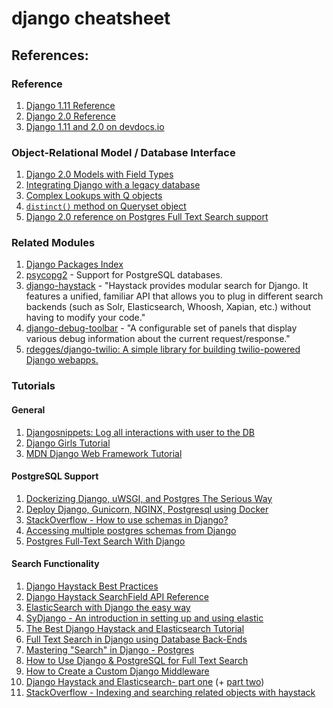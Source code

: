# django cheatsheet

## References:

### Reference

1. [Django 1.11 Reference](https://docs.djangoproject.com/en/1.11/contents/)
1. [Django 2.0 Reference](https://docs.djangoproject.com/en/2.0/contents/)
1. [Django 1.11 and 2.0 on devdocs.io](https://devdocs.io)

### Object-Relational Model / Database Interface

1. [Django 2.0 Models with Field Types](https://docs.djangoproject.com/en/2.0/topics/db/models/)
1. [Integrating Django with a legacy database](https://docs.djangoproject.com/en/1.11/howto/legacy-databases/)
1. [Complex Lookups with Q objects](https://docs.djangoproject.com/en/1.11/topics/db/queries/#complex-lookups-with-q-objects)
1. [`distinct()` method on Queryset object](https://docs.djangoproject.com/en/1.11/ref/models/querysets/#django.db.models.query.QuerySet.distinct)
1. [Django 2.0 reference on Postgres Full Text Search support](https://docs.djangoproject.com/en/2.0/ref/contrib/postgres/search/)

### Related Modules

1. [Django Packages Index](https://djangopackages.org/)
1. [psycopg2](http://initd.org/psycopg/) - Support for PostgreSQL databases.
1. [django-haystack](https://django-haystack.readthedocs.io/en/master/) - "Haystack provides modular search for Django. It features a unified, familiar API that allows you to plug in different search backends (such as Solr, Elasticsearch, Whoosh, Xapian, etc.) without having to modify your code."
1. [django-debug-toolbar](https://github.com/jazzband/django-debug-toolbar) - "A configurable set of panels that display various debug information about the current request/response."
1. [rdegges/django-twilio: A simple library for building twilio-powered Django webapps.](https://github.com/rdegges/django-twilio)


### Tutorials

#### General

1. [Djangosnippets: Log all interactions with user to the DB](https://djangosnippets.org/snippets/2325/)
1. [Django Girls Tutorial](https://tutorial.djangogirls.org/en/)
1. [MDN Django Web Framework Tutorial](https://developer.mozilla.org/en-US/docs/Learn/Server-side/Django)

#### PostgreSQL Support

1. [Dockerizing Django, uWSGI, and Postgres The Serious Way](http://www.eidel.io/2017/07/10/dockerizing-django-uwsgi-postgres/)
1. [Deploy Django, Gunicorn, NGINX, Postgresql using Docker](http://ruddra.com/2016/08/14/docker-django-nginx-postgres/index.html)
1. [StackOverflow - How to use schemas in Django?](http://django-tenant-schemas.readthedocs.io/en/latest/)
1. [Accessing multiple postgres schemas from Django](https://www.amvtek.com/blog/posts/2014/Jun/13/accessing-multiple-postgres-schemas-from-django/)
1. [Postgres Full-Text Search With Django](http://blog.lotech.org/postgres-full-text-search-with-django.html)

#### Search Functionality

1. [Django Haystack Best Practices](http://django-haystack.readthedocs.io/en/master/best_practices.html)
1. [Django Haystack SearchField API Reference](http://django-haystack.readthedocs.io/en/master/searchfield_api.html)
1. [ElasticSearch with Django the easy way](https://medium.freecodecamp.org/elasticsearch-with-django-the-easy-way-909375bc16cb?gi=e30b14494a45)
1. [SyDjango - An introduction in setting up and using elastic](http://stuartdines.com/blog/sydjango-an-introduction-in-setting-up-and-using-elastic/)
1. [The Best Django Haystack and Elasticsearch Tutorial](https://techstricks.com/django-haystack-and-elasticsearch-tutorial/)
1. [Full Text Search in Django using Database Back-Ends](https://www.machinalis.com/blog/full-text-search-on-django-with-database-back-ends/)
1. [Mastering "Search" in Django - Postgres](https://django.cowhite.com/blog/mastering-search-in-django-postgres/)
1. [How to Use Django & PostgreSQL for Full Text Search](https://gearheart.io/blog/how-to-use-django-postgresql-for-full-text-search/)
1. [How to Create a Custom Django Middleware](https://simpleisbetterthancomplex.com/tutorial/2016/07/18/how-to-create-a-custom-django-middleware.html)
1. [Django Haystack and Elasticsearch- part one](https://krzysztofzuraw.com/blog/2016/haystack-elasticsearch-part-one.html) (+ [part two](https://krzysztofzuraw.com/blog/2016/haystack-elasticsearch-part-two.html))
1. [StackOverflow - Indexing and searching related objects with haystack](https://stackoverflow.com/questions/44768044/indexing-and-searching-related-objects-with-haystack)
